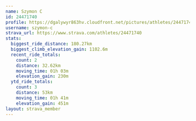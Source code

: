 ```yaml
---
name: Szymon C
id: 24471740
profile: https://dgalywyr863hv.cloudfront.net/pictures/athletes/24471740/7213253/3/large.jpg
username: szymon-c
strava_url: https://www.strava.com/athletes/24471740
stats:
  biggest_ride_distance: 180.27km
  biggest_climb_elevation_gain: 1102.6m
  recent_ride_totals:
    count: 2
    distance: 32.62km
    moving_time: 01h 03m
    elevation_gain: 230m
  ytd_ride_totals:
    count: 3
    distance: 53km
    moving_time: 01h 41m
    elevation_gain: 451m
layout: strava_member
--- 
```

